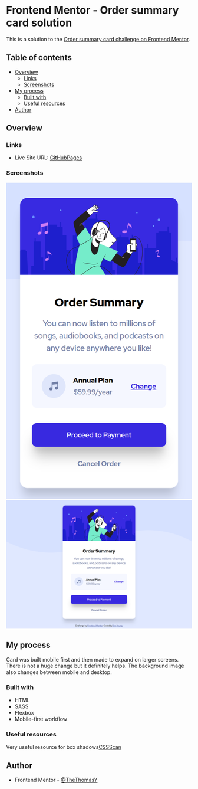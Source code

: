 # Frontend Mentor - Order summary card solution

This is a solution to the [Order summary card challenge on Frontend Mentor](https://www.frontendmentor.io/challenges/order-summary-component-QlPmajDUj).

## Table of contents

- [Overview](#overview)
  - [Links](#links)
  - [Screenshots](#screenshots)
- [My process](#my-process)
  - [Built with](#built-with)
  - [Useful resources](#useful-resources)
- [Author](#author)

## Overview

### Links

- Live Site URL: [GitHubPages](https://thethomasy.github.io/Order-Summary-Card/)

### Screenshots

![](./screenshots/screenshot-mobile.png)
![](./screenshots/screenshot-desktop.png)

## My process

Card was built mobile first and then made to expand on larger screens. There is not a huge change but it definitely helps. The background image also changes between mobile and desktop.

### Built with

- HTML
- SASS
- Flexbox
- Mobile-first workflow

### Useful resources

Very useful resource for box shadows[CSSScan](https://getcssscan.com/css-box-shadow-examples)

## Author

- Frontend Mentor - [@TheThomasY](https://www.frontendmentor.io/profile/TheThomasY)
